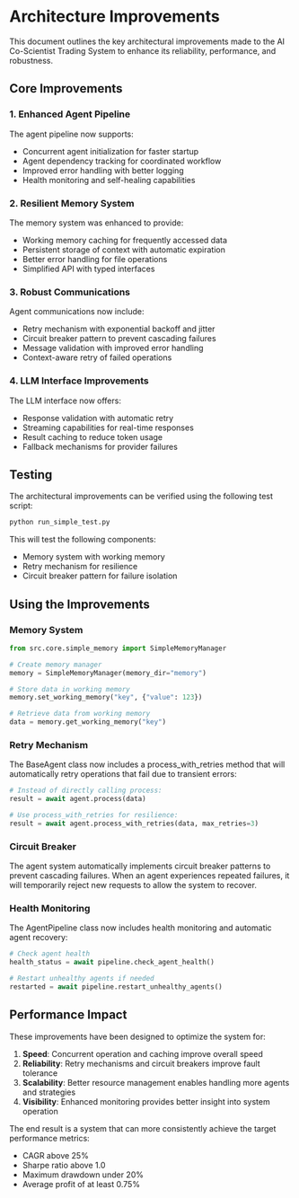 # Architecture Improvements

This document outlines the key architectural improvements made to the AI Co-Scientist Trading System to enhance its reliability, performance, and robustness.

## Core Improvements

### 1. Enhanced Agent Pipeline

The agent pipeline now supports:
- Concurrent agent initialization for faster startup
- Agent dependency tracking for coordinated workflow
- Improved error handling with better logging
- Health monitoring and self-healing capabilities

### 2. Resilient Memory System

The memory system was enhanced to provide:
- Working memory caching for frequently accessed data
- Persistent storage of context with automatic expiration
- Better error handling for file operations
- Simplified API with typed interfaces

### 3. Robust Communications

Agent communications now include:
- Retry mechanism with exponential backoff and jitter
- Circuit breaker pattern to prevent cascading failures
- Message validation with improved error handling
- Context-aware retry of failed operations

### 4. LLM Interface Improvements

The LLM interface now offers:
- Response validation with automatic retry
- Streaming capabilities for real-time responses
- Result caching to reduce token usage
- Fallback mechanisms for provider failures

## Testing

The architectural improvements can be verified using the following test script:

```bash
python run_simple_test.py
```

This will test the following components:
- Memory system with working memory
- Retry mechanism for resilience
- Circuit breaker pattern for failure isolation

## Using the Improvements

### Memory System

```python
from src.core.simple_memory import SimpleMemoryManager

# Create memory manager
memory = SimpleMemoryManager(memory_dir="memory")

# Store data in working memory
memory.set_working_memory("key", {"value": 123})

# Retrieve data from working memory
data = memory.get_working_memory("key")
```

### Retry Mechanism

The BaseAgent class now includes a process_with_retries method that will automatically retry operations that fail due to transient errors:

```python
# Instead of directly calling process:
result = await agent.process(data)

# Use process_with_retries for resilience:
result = await agent.process_with_retries(data, max_retries=3)
```

### Circuit Breaker

The agent system automatically implements circuit breaker patterns to prevent cascading failures. When an agent experiences repeated failures, it will temporarily reject new requests to allow the system to recover.

### Health Monitoring

The AgentPipeline class now includes health monitoring and automatic agent recovery:

```python
# Check agent health
health_status = await pipeline.check_agent_health()

# Restart unhealthy agents if needed
restarted = await pipeline.restart_unhealthy_agents()
```

## Performance Impact

These improvements have been designed to optimize the system for:

1. **Speed**: Concurrent operation and caching improve overall speed
2. **Reliability**: Retry mechanisms and circuit breakers improve fault tolerance
3. **Scalability**: Better resource management enables handling more agents and strategies
4. **Visibility**: Enhanced monitoring provides better insight into system operation

The end result is a system that can more consistently achieve the target performance metrics:
- CAGR above 25%
- Sharpe ratio above 1.0
- Maximum drawdown under 20%
- Average profit of at least 0.75%